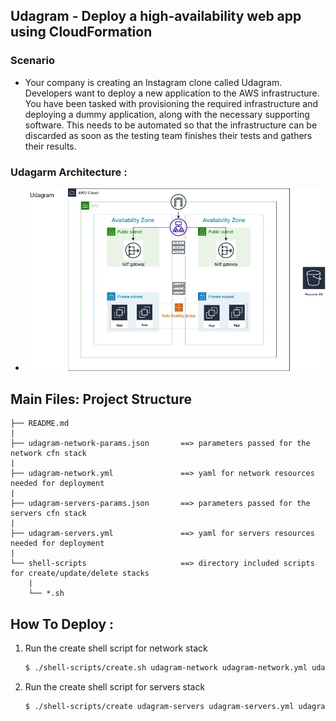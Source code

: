 ## Udagram - Deploy a high-availability web app using CloudFormation

### Scenario
- Your company is creating an Instagram clone called Udagram.
Developers want to deploy a new application to the AWS infrastructure.
You have been tasked with provisioning the required infrastructure and deploying a dummy application, along with the necessary supporting software.
This needs to be automated so that the infrastructure can be discarded as soon as the testing team finishes their tests and gathers their results.

### Udagarm Architecture :

- ![udagarm-architecture](./imgs/udagram-architecture.jpg)


## Main Files: Project Structure

  ```
  ├── README.md
  |
  ├── udagram-network-params.json       ==> parameters passed for the network cfn stack
  |
  ├── udagram-network.yml               ==> yaml for network resources needed for deployment
  |
  ├── udagram-servers-params.json       ==> parameters passed for the servers cfn stack
  |
  ├── udagram-servers.yml               ==> yaml for servers resources needed for deployment
  |
  └── shell-scripts                     ==> directory included scripts for create/update/delete stacks
      |
      └── *.sh
  ```

## How To Deploy :
1. Run the create shell script for network stack
    ```sh
    $ ./shell-scripts/create.sh udagram-network udagram-network.yml udagram-network-params.json
    ```

2. Run the create shell script for servers stack
    ```sh
    $ ./shell-scripts/create udagram-servers udagram-servers.yml udagram-servers-params.json
    ```
